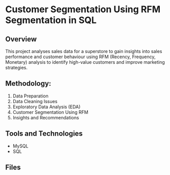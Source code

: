 # Customer Segmentation Using RFM Segmentation in SQL

## Overview
This project analyses sales data for a superstore to gain insights into sales performance and customer behaviour using RFM (Recency, Frequency, Monetary) analysis to identify high-value customers and improve marketing strategies.

## Methodology:
1. Data Preparation
2. Data Cleaning Issues
3. Exploratory Data Analysis (EDA)
4. Customer Segmentation Using RFM
5. Insights and Recommendations

## Tools and Technologies
- MySQL
- SQL

## Files
  
